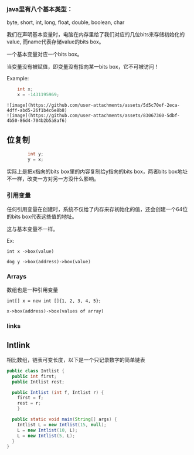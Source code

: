 ### java里有八个基本类型：
  byte, short, int, long, float, double, boolean, char
  
  我们在声明基本变量时，电脑在内存里给了我们对应的几位bits来存储初始化的value, 而name代表存储value的bits box。
  
  一个基本变量对应一个bits box。
  
  当变量没有被赋值，即变量没有指向某一bits box，它不可被访问！

Example:
```java  
    int x; 
    x = -1431195969;
```

    ![image](https://github.com/user-attachments/assets/5d5c70ef-2eca-4dff-abd5-26f1b4c6e8b8)
    ![image](https://github.com/user-attachments/assets/83067360-5dbf-4b50-86d4-704b2b5a8af6)
## 位复制

```java
        int y; 
        y = x;
```

实际上是把x指向的bits box里的内容复制给y指向的bits box，两者bits box地址不一样，改变一方对另一方没什么影响。

### 引用变量

任何引用变量在创建时，系统不仅给了内存来存初始化的值，还会创建一个64位的bits box代表这些值的地址。

这与基本变量不一样。

Ex:

```
int x ->box(value)

dog y ->box(address)->box(value)
```

### Arrays

数组也是一种引用变量

```
int[] x = new int []{1, 2, 3, 4, 5};

x->box(address)->box(values of array)
```

### links

## Intlink

相比数组，链表可变长度，以下是一个只记录数字的简单链表

```java
public class Intlist {
  public int first;
  public Intlist rest;

  public Intlist (int f, Intlist r) {
    first = f;
    rest = r;
    }

  public static void main(String[] args) {
    Intlist L = new Intlist(15, null);
    L = new Intlist(10, L);
    L = new Intlist(5, L);
  }
}
```


